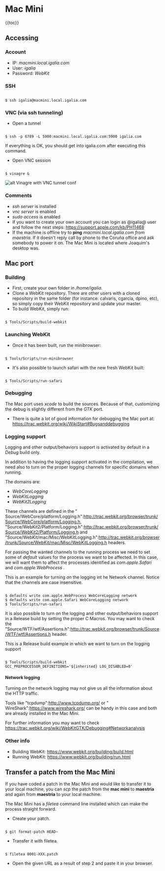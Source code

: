 # Mac Mini #

{{toc}}

## Accessing ##

### Account ###

* IP: _macmini.local.igalia.com_
* User: _igalia_
* Password: _WebKit_

### SSH ###

<pre><code class="bash">
$ ssh igalia@macmini.local.igalia.com
</code></pre>

### VNC (via ssh tunneling) ### 

* Open a tunnel

<pre><code class="bash">
$ ssh -p 6789 -L 5900:macmini.local.igalia.com:5900 igalia.com
</code></pre>

If everything is OK, you should get into igalia.com after executing this command.

* Open VNC session

<pre><code class="bash">
$ vinagre &
</code></pre>

![alt Vinagre with VNC tunnel conf](https://forge.igalia.com/attachments/download/1495/vinagre-with-vnc-tunnel-conf.png "Vinagre with VNB tunnel conf")

### Comments ### 

  * _ssh server_ is installed
  * _vnc server_ is enabled
  * _sudo access_ is enabled
  * If you want to create your own account you can login as @igalia@ user and follow the next steps: https://support.apple.com/kb/PH11468
  * If the machine is offline try to **ping** _macmini.local.igalia.com from maestria_. If it doesn't reply call by phone to the Coruña office and ask somebody to power it on. The Mac Mini is located where Joaquim's desktop was.

## Mac port ##

### Building ### 

* First, create your own folder in _/home/igalia_.
* Clone a WebKit repository. There are other users with a cloned repository in the same folder (for instance: calvaris, cgarcia, dpino, etc), so simply copy their WebKit repository and update your master.
* To build WebKit, simply run:
<pre><code class="bash">
$ Tools/Scripts/build-webkit
</code></pre>

### Launching WebKit ###

* Once it has been built, run the minibrowser:
<pre><code class="bash">
$ Tools/Scripts/run-minibrowser
</code></pre>

* It's also possible to launch safari with the new fresh WebKit built:
<pre><code class="bash">
$ Tools/Scripts/run-safari
</code></pre>

### Debugging ###

The Mac port uses _xcode_ to build the sources. Because of that, customizing the debug is slightly different from the _GTK_ port.

* There is quite a lot of good information for debugging the Mac port at: https://trac.webkit.org/wiki/WikiStart#Bugsanddebugging

### Logging support ###

Logging and other output/behaviors support is activated by default in a _Debug_ build only.

In addition to having the logging support activated in the compilation, we need also to turn on the proper logging channels for specific domains when running.

The domains are:
* _WebCoreLogging_
* _WebKitLogging_
* _WebKit2Logging_

These channels are defined in the "​Source/WebCore/platform/Logging.h":http://trac.webkit.org/browser/trunk/Source/WebCore/platform/Logging.h, ​"Source/WebKit2/Platform/Logging.h":http://trac.webkit.org/browser/trunk/Source/WebKit2/Platform/Logging.h and  "Source/WebKit/mac/Misc/WebKitLogging.h":http://trac.webkit.org/browser/trunk/Source/WebKit/mac/Misc/WebKitLogging.h headers.

For passing the wanted channels to the running process we need to set some of _default_ values for the process we want to be affected. In this case, we will want them to affect the processes identified as _com.apple.Safari_ and _com.apple.WebProcess_ .

This is an example for turning *on* the logging int he Network channel. Notice that the channels are case insensitive.
<pre><code class="bash">
$ defaults write com.apple.WebProcess WebCoreLogging network
$ defaults write com.apple.Safari WebCoreLogging network
$ Tools/Scripts/run-safari
</code></pre>

It is also possible to turn *on* the logging and other output/behaviors support in a Release build by setting the proper C Macros. You may want to check the ​"Source/WTF/wtf/Assertions.h":http://trac.webkit.org/browser/trunk/Source/WTF/wtf/Assertions.h header.

This is a Release build example in which we want to turn on the logging support
<pre><code class="bash">
$ Tools/Scripts/build-webkit GCC_PREPROCESSOR_DEFINITIONS='${inherited} LOG_DISABLED=0'
</code></pre>

#### Network logging ####

Turning *on* the network logging may not give us all the information about the HTTP traffic.

Tools like ​"tcpdump":http://www.tcpdump.org/ or "​WireShark":https://www.wireshark.org/ can be handy in this case and both are already installed in the Mac Mini.

For further information you may want to check https://trac.webkit.org/wiki/WebKitGTK/Debugging#Networkanalysis

### Other info ###

* Building WebKit: https://www.webkit.org/building/build.html
* Running WebKit: https://www.webkit.org/building/run.html

## Transfer a patch from the Mac Mini ##

If you have coded a patch in the Mac Mini and would like to transfer it to your local machine, you can _scp_ the patch from the __mac mini__ to __maestria__ and again from __maestria__ to your local machine.

The Mac Mini has a *filetea* command line installed which can make the process straight forward.

* Create your patch.

<pre><code class="bash">
$ git format-patch HEAD~
</code></pre>

* Transfer it with filetea.

<pre><code class="bash">
$ filetea 0001-XXX.patch
</code></pre>

* Open the given URL as a result of step 2 and paste it in your browser.


